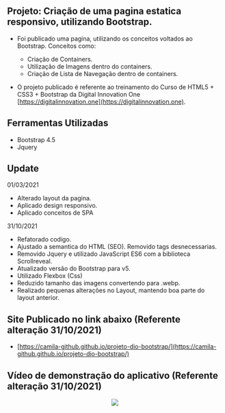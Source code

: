 ## Projeto: Criação de uma pagina estatica responsivo, utilizando Bootstrap.

- Foi publicado uma pagina, utilizando os conceitos voltados ao Bootstrap. Conceitos como:
  * Criação de Containers. 
  * Utilização de Imagens dentro do containers.  
  * Criação de Lista de Navegação dentro de containers.

- O projeto publicado é referente ao treinamento do Curso de HTML5 + CSS3 + Bootstrap da Digital Innovation One 
 [https://digitalinnovation.one](https://digitalinnovation.one).

## Ferramentas Utilizadas
- Bootstrap 4.5
- Jquery

## Update 

01/03/2021 
- Alterado layout da pagina. 
- Aplicado design responsivo. 
- Aplicado conceitos de SPA 

31/10/2021
- Refatorado codigo.
- Ajustado a semantica do HTML (SEO). Removido tags desnecessarias.
- Removido Jquery e utilizado JavaScript ES6 com a biblioteca Scrollreveal.
- Atualizado versão do Bootstrap para v5.
- Utilizado Flexbox (Css)
- Reduzido tamanho das imagens convertendo para .webp.
- Realizado pequenas alterações no Layout, mantendo boa parte do layout anterior.

## Site Publicado no link abaixo (Referente alteração 31/10/2021)  

- [https://camila-github.github.io/projeto-dio-bootstrap/](https://camila-github.github.io/projeto-dio-bootstrap/)

## Vídeo de demonstração do aplicativo (Referente alteração 31/10/2021)

<p align="center">
   <img src="https://github.com/camila-github/projeto-dio-bootstrap/blob/master/docs/video-.webp"/>
</p>
